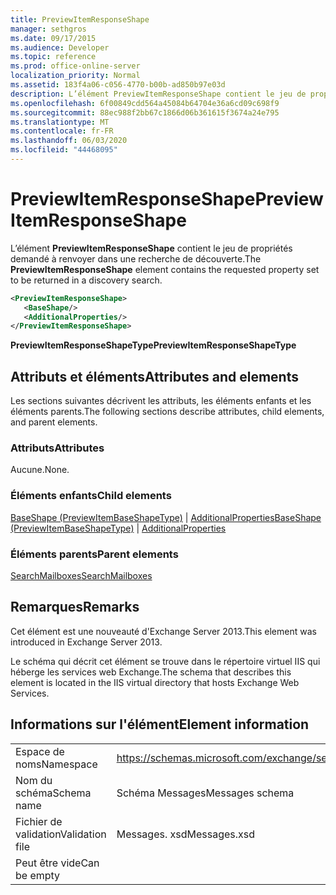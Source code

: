 ```yaml
---
title: PreviewItemResponseShape
manager: sethgros
ms.date: 09/17/2015
ms.audience: Developer
ms.topic: reference
ms.prod: office-online-server
localization_priority: Normal
ms.assetid: 183f4a06-c056-4770-b00b-ad850b97e03d
description: L’élément PreviewItemResponseShape contient le jeu de propriétés demandé à renvoyer dans une recherche de découverte.
ms.openlocfilehash: 6f00849cdd564a45084b64704e36a6cd09c698f9
ms.sourcegitcommit: 88ec988f2bb67c1866d06b361615f3674a24e795
ms.translationtype: MT
ms.contentlocale: fr-FR
ms.lasthandoff: 06/03/2020
ms.locfileid: "44468095"
---
```

# <a name="previewitemresponseshape"></a><span data-ttu-id="e7393-103">PreviewItemResponseShape</span><span class="sxs-lookup"><span data-stu-id="e7393-103">PreviewItemResponseShape</span></span>

<span data-ttu-id="e7393-104">L’élément **PreviewItemResponseShape** contient le jeu de propriétés demandé à renvoyer dans une recherche de découverte.</span><span class="sxs-lookup"><span data-stu-id="e7393-104">The **PreviewItemResponseShape** element contains the requested property set to be returned in a discovery search.</span></span> 
  
```XML
<PreviewItemResponseShape>
   <BaseShape/>
   <AdditionalProperties/>
</PreviewItemResponseShape>
```

 <span data-ttu-id="e7393-105">**PreviewItemResponseShapeType**</span><span class="sxs-lookup"><span data-stu-id="e7393-105">**PreviewItemResponseShapeType**</span></span>
## <a name="attributes-and-elements"></a><span data-ttu-id="e7393-106">Attributs et éléments</span><span class="sxs-lookup"><span data-stu-id="e7393-106">Attributes and elements</span></span>

<span data-ttu-id="e7393-107">Les sections suivantes décrivent les attributs, les éléments enfants et les éléments parents.</span><span class="sxs-lookup"><span data-stu-id="e7393-107">The following sections describe attributes, child elements, and parent elements.</span></span>
  
### <a name="attributes"></a><span data-ttu-id="e7393-108">Attributs</span><span class="sxs-lookup"><span data-stu-id="e7393-108">Attributes</span></span>

<span data-ttu-id="e7393-109">Aucune.</span><span class="sxs-lookup"><span data-stu-id="e7393-109">None.</span></span>
  
### <a name="child-elements"></a><span data-ttu-id="e7393-110">Éléments enfants</span><span class="sxs-lookup"><span data-stu-id="e7393-110">Child elements</span></span>

<span data-ttu-id="e7393-111">[BaseShape (PreviewItemBaseShapeType)](baseshape-previewitembaseshapetype.md)  |  [AdditionalProperties](additionalproperties.md)</span><span class="sxs-lookup"><span data-stu-id="e7393-111">[BaseShape (PreviewItemBaseShapeType)](baseshape-previewitembaseshapetype.md) | [AdditionalProperties](additionalproperties.md)</span></span>
  
### <a name="parent-elements"></a><span data-ttu-id="e7393-112">Éléments parents</span><span class="sxs-lookup"><span data-stu-id="e7393-112">Parent elements</span></span>

[<span data-ttu-id="e7393-113">SearchMailboxes</span><span class="sxs-lookup"><span data-stu-id="e7393-113">SearchMailboxes</span></span>](searchmailboxes.md)
  
## <a name="remarks"></a><span data-ttu-id="e7393-114">Remarques</span><span class="sxs-lookup"><span data-stu-id="e7393-114">Remarks</span></span>

<span data-ttu-id="e7393-115">Cet élément est une nouveauté d'Exchange Server 2013.</span><span class="sxs-lookup"><span data-stu-id="e7393-115">This element was introduced in Exchange Server 2013.</span></span>
  
<span data-ttu-id="e7393-116">Le schéma qui décrit cet élément se trouve dans le répertoire virtuel IIS qui héberge les services web Exchange.</span><span class="sxs-lookup"><span data-stu-id="e7393-116">The schema that describes this element is located in the IIS virtual directory that hosts Exchange Web Services.</span></span>
  
## <a name="element-information"></a><span data-ttu-id="e7393-117">Informations sur l'élément</span><span class="sxs-lookup"><span data-stu-id="e7393-117">Element information</span></span>

|||
|:-----|:-----|
|<span data-ttu-id="e7393-118">Espace de noms</span><span class="sxs-lookup"><span data-stu-id="e7393-118">Namespace</span></span>  <br/> |https://schemas.microsoft.com/exchange/services/2006/messages  <br/> |
|<span data-ttu-id="e7393-119">Nom du schéma</span><span class="sxs-lookup"><span data-stu-id="e7393-119">Schema name</span></span>  <br/> |<span data-ttu-id="e7393-120">Schéma Messages</span><span class="sxs-lookup"><span data-stu-id="e7393-120">Messages schema</span></span>  <br/> |
|<span data-ttu-id="e7393-121">Fichier de validation</span><span class="sxs-lookup"><span data-stu-id="e7393-121">Validation file</span></span>  <br/> |<span data-ttu-id="e7393-122">Messages. xsd</span><span class="sxs-lookup"><span data-stu-id="e7393-122">Messages.xsd</span></span>  <br/> |
|<span data-ttu-id="e7393-123">Peut être vide</span><span class="sxs-lookup"><span data-stu-id="e7393-123">Can be empty</span></span>  <br/> ||
   

